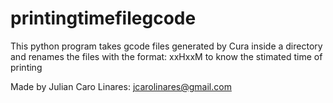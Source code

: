 # printingtimefilegcode

This python program takes gcode files generated by Cura inside a directory and renames the files with the format: xxHxxM to know the stimated time of printing

Made by Julian Caro Linares: jcarolinares@gmail.com
